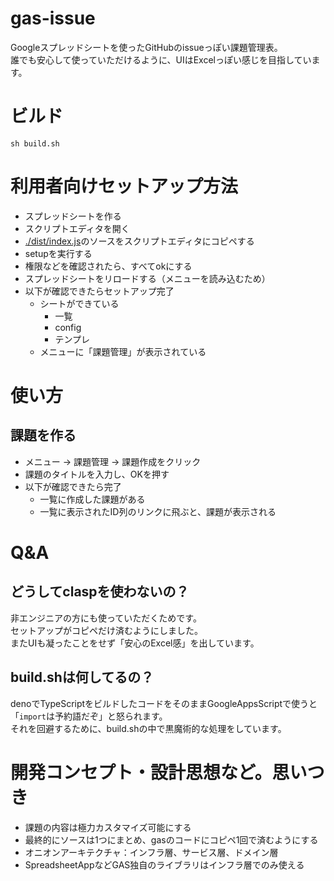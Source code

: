 # gas-issue
Googleスプレッドシートを使ったGitHubのissueっぽい課題管理表。  
誰でも安心して使っていただけるように、UIはExcelっぽい感じを目指しています。

# ビルド
```
sh build.sh
```

# 利用者向けセットアップ方法
- スプレッドシートを作る
- スクリプトエディタを開く
- [./dist/index.js](https://raw.githubusercontent.com/naosim/gas-issue/main/dist/index.js)のソースをスクリプトエディタにコピペする
- setupを実行する
- 権限などを確認されたら、すべてokにする
- スプレッドシートをリロードする（メニューを読み込むため）
- 以下が確認できたらセットアップ完了
  - シートができている
    - 一覧
    - config
    - テンプレ
  - メニューに「課題管理」が表示されている

# 使い方
## 課題を作る
- メニュー → 課題管理 → 課題作成をクリック
- 課題のタイトルを入力し、OKを押す
- 以下が確認できたら完了
  - 一覧に作成した課題がある
  - 一覧に表示されたID列のリンクに飛ぶと、課題が表示される

# Q&A
## どうしてclaspを使わないの？
非エンジニアの方にも使っていただくためです。  
セットアップがコピペだけ済むようにしました。  
またUIも凝ったことをせず「安心のExcel感」を出しています。

## build.shは何してるの？
denoでTypeScriptをビルドしたコードをそのままGoogleAppsScriptで使うと「`import`は予約語だぞ」と怒られます。  
それを回避するために、build.shの中で黒魔術的な処理をしています。

# 開発コンセプト・設計思想など。思いつき
- 課題の内容は極力カスタマイズ可能にする
- 最終的にソースは1つにまとめ、gasのコードにコピペ1回で済むようにする
- オニオンアーキテクチャ：インフラ層、サービス層、ドメイン層
- SpreadsheetAppなどGAS独自のライブラリはインフラ層でのみ使える
